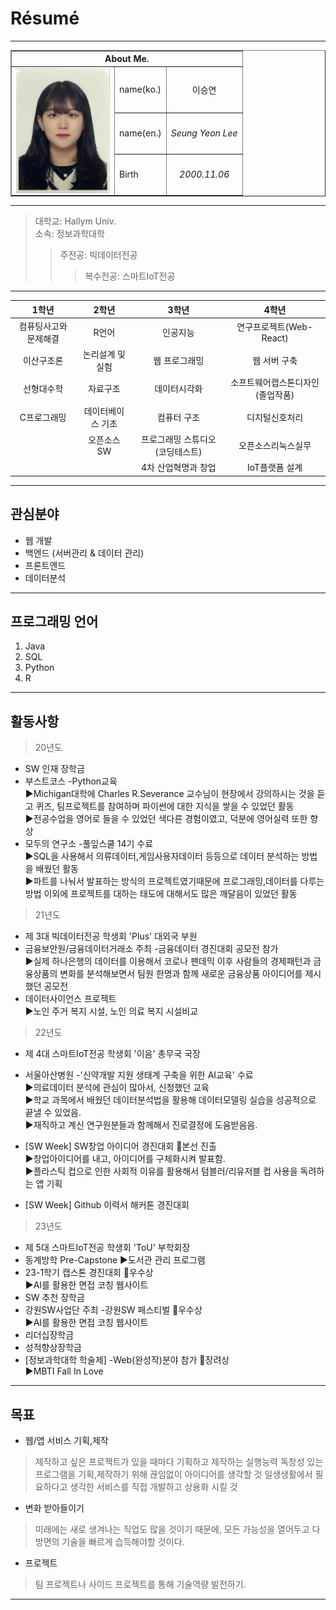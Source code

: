 # Résumé
---
<table border="1" width="400">
    <tr>
        <th colspan="3">About Me.</th>
    </tr>
    <tr>
        <td rowspan="3"><img src="증명사진.jpg" width="150" height="200" style="margin-left: auto; margin-right: auto; display: block;"></td>
        <td>name(ko.)</td>
        <td style="text-align: center;">이승연</td>
    </tr>
    <tr>
        <td>name(en.)</td>
        <td style="text-align: center;"><em>Seung Yeon Lee</em></td>
    </tr>
    <tr>
        <td>Birth</td>
        <td style="text-align: center;"><i>2000.11.06</i></td>
    </tr>
</table>

---
>대학교: Hallym Univ.  
>소속: 정보과학대학   
>>주전공: 빅데이터전공   
>>>복수전공: 스마트IoT전공
---

| 1학년 | 2학년 | 3학년 | 4학년 |
|:-----:|:-----:|:-----:|:-----:|
| 컴퓨팅사고와 문제해결  | R언어   | 인공지능   | 연구프로젝트(Web-React)  |
|   이산구조론  |   논리설계 및 실험  |  웹 프로그래밍   |  웹 서버 구축   |
|  선형대수학   |  자료구조   |   데이터시각화  |  소프트웨어캡스톤디자인(졸업작품)   |
|   C프로그래밍  |   데이터베이스 기초  |  컴퓨터 구조   |  디지털신호처리   |
|     |   오픈소스 SW  |  프로그래밍 스튜디오(코딩테스트)   |  오픈소스리눅스실무   |
|     |     |  4차 산업혁명과 창업   | IoT플랫폼 설계    |

 
---
## 관심분야

* 웹 개발
* 백엔드 (서버관리 & 데이터 관리)
* 프론트엔드
* 데이터분석

---
## 프로그래밍 언어

1. Java
2. SQL
3. Python
4. R

---
## 활동사항

>20년도
* SW 인재 장학금
* 부스트코스 -Python교육<br>
  ▶Michigan대학에 Charles R.Severance 교수님이 현장에서 강의하시는 것을 듣고 퀴즈, 팀프로젝트를 참여하며 파이썬에 대한 지식을 쌓을 수 있었던 활동<br>
  ▶전공수업을 영어로 들을 수 있었던 색다른 경험이였고, 덕분에 영어실력 또한 향상
* 모두의 연구소 -풀잎스쿨 14기 수료<br>
  ▶SQL을 사용해서 의류데이터,게임사용자데이터 등등으로 데이터 분석하는 방법을 배웠던 활동<br>
  ▶파트를 나눠서 발표하는 방식의 프로젝트였기때문에 프로그래밍,데이터를 다루는 방법 이외에 프로젝트를 대하는 태도에 대해서도 많은 깨달음이 있었던 활동
>21년도
* 제 3대 빅데이터전공 학생회 'Plus' 대외국 부원
* 금융보안원/금융데이터거래소 주최 -금융데이터 경진대회 공모전 참가<br>
  ▶실제 하나은행의 데이터를 이용해서 코로나 팬데믹 이후 사람들의 경제패턴과 금융상품의 변화를 분석해보면서 팀원 한명과 함께 새로운 금융상품 아이디어를 제시했던 공모전
* 데이터사이언스 프로젝트<br>
  ▶노인 주거 복지 시설, 노인 의료 복지 시설비교
>22년도
* 제 4대 스마트IoT전공 학생회 '이음' 총무국 국장
* 서울아산병원 -'신약개발 지원 생태계 구축을 위한 AI교육' 수료<br>
  ▶의료데이터 분석에 관심이 많아서, 신청했던 교육<br>
  ▶학교 과목에서 배웠던 데이터분석법을 활용해 데이터모델링 실습을 성공적으로 끝낼 수 있었음.<br>
  ▶재직하고 계신 연구원분들과 함께해서 진로결정에 도움받음음.<br>

* [SW Week] SW창업 아이디어 경진대회 🏅본선 진출<br>
  ▶창업아이디어를 내고, 아이디어를 구체화시켜 발표함.<br>
  ▶플라스틱 컵으로 인한 사회적 이유를 활용해서 텀블러/리유저블 컵 사용을 독려하는 앱 기획
* [SW Week] Github 이력서 해커톤 경진대회
  
>23년도
* 제 5대 스마트IoT전공 학생회 'ToU' 부학회장
* 동계방학 Pre-Capstone
  ▶도서관 관리 프로그램
* 23-1학기 캡스톤 경진대회 🏅우수상<br>
  ▶AI를 활용한 면접 코칭 웹사이트
* SW 추천 장학금
* 강원SW사업단 주최 -강원SW 페스티벌 🏅우수상<br>
  ▶AI를 활용한 면접 코칭 웹사이트
* 리더십장학금
* 성적향상장학금
* [정보과학대학 학술제] -Web(완성작)분야 참가 🏅장려상<br>
  ▶MBTI Fall In Love


---
## 목표
 
* 웹/앱 서비스 기획,제작
>제작하고 싶은 프로젝트가 있을 때마다 기획하고 제작하는 실행능력
>독창성 있는 프로그램을 기획,제작하기 위해 끊임없이 아이디어를 생각할 것
>일생생활에서 필요하다고 생각한 서비스를 직접 개발하고 상용화 시킬 것 
* 변화 받아들이기
>미래에는 새로 생겨나는 직업도 많을 것이기 때문에, 모든 가능성을 열어두고 다방면의 기술을 빠르게 습득해야할 것이다.
* 프로젝트
>팀 프로젝트나 사이드 프로젝트를 통해 기술역량 발전하기.
---


